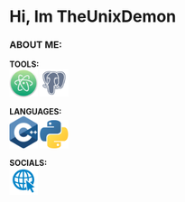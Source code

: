#
# Hi, Im TheUnixDemon

### ABOUT ME:
**TOOLS:** <br>
<img src="img/atom-logo.png" alt="Atom" width="50"/>
<img src="img/postgresql-inc-logo.png" alt="PostgreSQL" width="50"/>



**LANGUAGES:** <br>
<img src="img/c-logo.png" alt="C++" width="50"/>
<img src="img/python-logo.png" alt="Python" width="50"/>


**SOCIALS:** <br>
<a href="http://bfi.bbs-me.org:1549/index.html" rel="test"><img src="img/logo-internet-chemiphase-updated-website-goes-live-chemiphase-ltd-12.png" width="50" /></a>

<!-- https://brandslogos.com/ -->
